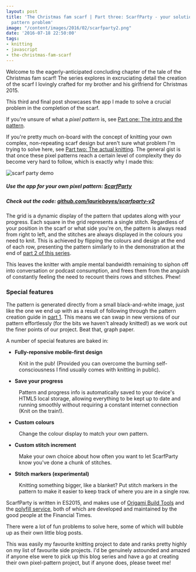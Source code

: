 ```yaml
---
layout: post
title: 'The Christmas fam scarf | Part three: ScarfParty - your solution to the pixel
  pattern problem'
image: "/content/images/2016/02/scarfparty2.png"
date: '2016-07-18 22:50:00'
tags:
- knitting
- javascript
- the-christmas-fam-scarf
---
```


Welcome to the eagerly-anticipated concluding chapter of the tale of the Christmas fam scarf! The series explores in excruciating detail the creation of the scarf I lovingly crafted for my brother and his girlfriend for Christmas 2015.

This third and final post showcases the app I made to solve a crucial problem in the completion of the scarf.

If you're unsure of what a _pixel pattern_ is, see [Part one: The intro and the pattern](/2015/12/24/the-christmas-fam-scarf-part-1).

If you're pretty much on-board with the concept of knitting your own complex, non-repeating scarf design but aren't sure what problem I'm trying to solve here, see [Part two: The actual knitting](/2016/01/31/the-christmas-fam-scarf-part-2). The general gist is that once these pixel patterns reach a certain level of complexity they do become very hard to follow, which is exactly why I made this:

![scarf party demo](http://static.lrnk.co.uk/blog-content/christmas-fam-scarf/scarf-party-demo.gif)

##### Use the app for your own pixel pattern: [ScarfParty](http://static.lrnk.co.uk/scarfparty2/)
<span class="paragraph-space-forcer"></span>

##### Check out the code: [github.com/laurieboyes/scarfparty-v2](https://github.com/laurieboyes/scarfparty-v2)
<span class="paragraph-space-forcer"></span>

The grid is a dynamic display of the pattern that updates along with your progress. Each square in the grid represents a single stitch. Regardless of your position in the scarf or what side you're on, the pattern is always read from right to left, and the stitches are always displayed in the colours you need to knit. This is achieved by flipping the colours and design at the end of each row, presenting the pattern similarly to in the demonstration at the end of [part 2 of this series](/2016/01/31/the-christmas-fam-scarf-part-2).

This leaves the knitter with ample mental bandwidth remaining to siphon off into conversation or podcast consumption, and frees them from the anguish of constantly feeling the need to recount theirs rows and stitches. Phew!

### Special features

The pattern is generated directly from a small black-and-white image, just like the one we end up with as a result of following through the pattern creation guide in [part 1](/2015/12/24/the-christmas-fam-scarf-part-1). This means we can swap in new versions of our pattern effortlessly (for the bits we haven't already knitted!) as we work out the finer points of our project. Beat that, graph paper.

A number of special features are baked in:

* **Fully-reponsive mobile-first design**

<span style="padding-left:2.5em; display:block">Knit in the pub! (Provided you can overcome the burning self-consciousness I find usually comes with knitting in public).</span>

* **Save your progress**

<span style="padding-left:2.5em; display:block">Pattern and progress info is automatically saved to your device's HTML5 local storage, allowing everything to be kept up to date and running smoothly without requiring a constant internet connection (Knit on the train!).</span>

* **Custom colours**

<span style="padding-left:2.5em; display:block">Change the colour display to match your own pattern.</span>

* **Custom stitch increment**

<span style="padding-left:2.5em; display:block">Make your own choice about how often you want to let ScarfParty know you've done a chunk of stitches.</span>

* **Stitch markers (experimental)**

<span style="padding-left:2.5em; display:block">Knitting something bigger, like a blanket? Put stitch markers in the pattern to make it easier to keep track of where you are in a single row.</span>


ScarfParty is written in ES2015, and makes use of [Origami Build Tools](https://github.com/Financial-Times/origami-build-tools) and the [polyfill service](https://cdn.polyfill.io/), both of which are developed and maintained by the good people at the Financial Times.

There were a lot of fun problems to solve here, some of which will bubble up as their own little blog posts. 

This was easily my favourite knitting project to date and ranks pretty highly on my list of favourite side projects. I'd be genuinely astounded and amazed if anyone else were to pick up this blog series and have a go at creating their own pixel-pattern project, but if anyone does, please tweet me!  